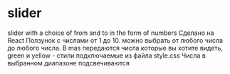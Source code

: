 # slider
slider with a choice of from and to in the form of numbers
Сделано на React
Ползунок с числами от 1 до 10. можно выбрать от любого числа до любого числа.
В mas передаются числа которые вы хотите видеть, green и yellow - стили подключаемые из файла style.css
Числа в выбранном диапазоне подсвечиваются
